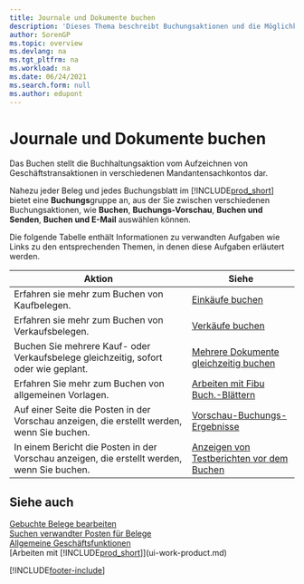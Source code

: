 ```yaml
---
title: Journale und Dokumente buchen
description: 'Dieses Thema beschreibt Buchungsaktionen und die Möglichkeiten, wie Sie Belege und Erfassungen in den verschiedenen Sachkonten der Firma buchen können.'
author: SorenGP
ms.topic: overview
ms.devlang: na
ms.tgt_pltfrm: na
ms.workload: na
ms.date: 06/24/2021
ms.search.form: null
ms.author: edupont
---
```

# <a name="posting-documents-and-journals"></a>Journale und Dokumente buchen

Das Buchen stellt die Buchhaltungsaktion vom Aufzeichnen von Geschäftstransaktionen in verschiedenen Mandantensachkontos dar.

Nahezu jeder Beleg und jedes Buchungsblatt im [!INCLUDE[prod_short](includes/prod_short.md)] bietet eine **Buchungs**gruppe an, aus der Sie zwischen verschiedenen Buchungsaktionen, wie **Buchen**, **Buchungs-Vorschau**, **Buchen und Senden**, **Buchen und E-Mail** auswählen können.

Die folgende Tabelle enthält Informationen zu verwandten Aufgaben wie Links zu den entsprechenden Themen, in denen diese Aufgaben erläutert werden.

| Aktion | Siehe |
| --- | --- |
| Erfahren sie mehr zum Buchen von Kaufbelegen. |[Einkäufe buchen](ui-post-purchases.md) |
| Erfahren sie mehr zum Buchen von Verkaufsbelegen. |[Verkäufe buchen](ui-post-sales.md) |
| Buchen Sie mehrere Kauf- oder Verkaufsbelege gleichzeitig, sofort oder wie geplant.|[Mehrere Dokumente gleichzeitig buchen](ui-batch-posting.md)|
| Erfahren Sie mehr zum Buchen von allgemeinen Vorlagen. |[Arbeiten mit Fibu Buch.-Blättern](ui-work-general-journals.md) |
| Auf einer Seite die Posten in der Vorschau anzeigen, die erstellt werden, wenn Sie buchen. |[Vorschau-Buchungs-Ergebnisse](ui-how-preview-post-results.md) |
| In einem Bericht die Posten in der Vorschau anzeigen, die erstellt werden, wenn Sie buchen. |[Anzeigen von Testberichten vor dem Buchen](ui-how-view-test-reports-posting.md) |

## <a name="see-also"></a>Siehe auch

[Gebuchte Belege bearbeiten](across-edit-posted-document.md)  
[Suchen verwandter Posten für Belege](ui-find-entries.md)  
[Allgemeine Geschäftsfunktionen](ui-across-business-areas.md)  
[Arbeiten mit [!INCLUDE[prod_short](includes/prod_short.md)]](ui-work-product.md)  

[!INCLUDE[footer-include](includes/footer-banner.md)]
